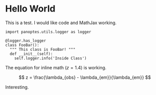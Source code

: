 # Hello World

This is a test. I would like code and MathJax working.

```
import panoptes.utils.logger as logger

@logger.has_logger
class FooBar():
  """ This class is FooBar! """
  def __init__(self):
    self.logger.info('Inside Class')
```

The equation for inline math ($z = 1.4$) is working.

$$ z = \frac{\lambda_{obs} - \lambda_{em}}{\lambda_{em}} $$

Interesting.
